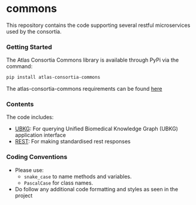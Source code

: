 # commons

This repository contains the code supporting several restful microservices used by the consortia.

### Getting Started

The Atlas Consortia Commons library is available through PyPi via the command:

```bash
pip install atlas-consortia-commons
```

The atlas-consortia-commons requirements can be found [here](requirements.txt)


### Contents

The code includes:
- [UBKG](atlas_consortia_commons/ubkg/README.md): For querying Unified Biomedical Knowledge Graph (UBKG) application interface
- [REST](atlas_consortia_commons/rest/README.md): For making standardised rest responses


### Coding Conventions
- Please use:
  - `snake_case` to name methods and variables. 
  - `PascalCase` for class names.
- Do follow any additional code formatting and styles as seen in the project